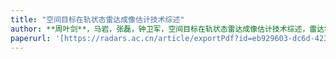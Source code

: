 ```yaml
---
title: "空间目标在轨状态雷达成像估计技术综述"
author: **周叶剑**，马岩，张磊，钟卫军，空间目标在轨状态雷达成像估计技术综述，雷达学报，2021, 10(4): 607–621.
paperurl: '[https://radars.ac.cn/article/exportPdf?id=eb929603-dc6d-4239-81b2-fb35759ed872](https://radars.ac.cn/article/doi/10.12000/JR21086)'
---
```

